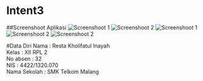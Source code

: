 # Intent3

##Screenshoot Aplikasi
![Screenshoot 1](https://github.com/restainayah/Intent3/blob/master/Screenshot_2016-10-12-13-24-17.png)
![Screenshoot 2](https://github.com/restainayah/Intent3/blob/master/Screenshot_2016-10-12-13-24-49.png)
![Screenshoot 1](https://github.com/restainayah/Intent3/blob/master/Screenshot_2016-10-12-13-25-37.png)
![Screenshoot 2](https://github.com/restainayah/Intent3/blob/master/Screenshot_2016-10-12-13-26-44.png)
![Screenshoot 2](https://github.com/restainayah/Intent3/blob/master/WhatsApp%20Image%202016-10-15%20at%2009.05.46.jpeg)

#Data Diri
Nama  : Resta Kholifatul Inayah <br>
Kelas : XII RPL 2 <br>
No absen : 32 <br>
NIS : 4422/1320.070 <br>
Nama Sekolah : SMK Telkom Malang <br>
